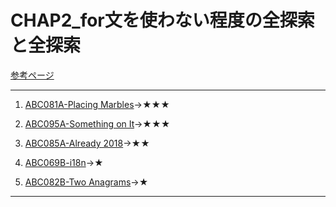 # CHAP2_for文を使わない程度の全探索と全探索

[参考ページ](http://bit.ly/33qBzkr)

---
1. [ABC081A-Placing Marbles](https://atcoder.jp/contests/abc081/tasks/abc081_a)→★★★

1. [ABC095A-Something on It](https://atcoder.jp/contests/abc095/tasks/abc095_a)→★★★

1. [ABC085A-Already 2018](https://atcoder.jp/contests/abc085/tasks/abc085_a)→★★

1. [ABC069B-i18n](https://atcoder.jp/contests/abc069/tasks/abc069_b)→★

1. [ABC082B-Two Anagrams](https://atcoder.jp/contests/abc082/tasks/abc082_b)→★

---